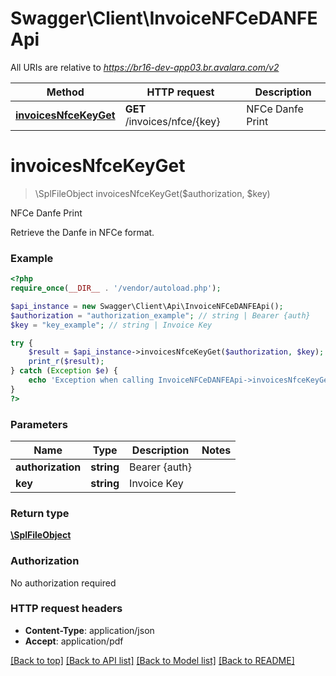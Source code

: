 # Swagger\Client\InvoiceNFCeDANFEApi

All URIs are relative to *https://br16-dev-app03.br.avalara.com/v2*

Method | HTTP request | Description
------------- | ------------- | -------------
[**invoicesNfceKeyGet**](InvoiceNFCeDANFEApi.md#invoicesNfceKeyGet) | **GET** /invoices/nfce/{key} | NFCe Danfe Print


# **invoicesNfceKeyGet**
> \SplFileObject invoicesNfceKeyGet($authorization, $key)

NFCe Danfe Print

Retrieve the Danfe in NFCe format.

### Example
```php
<?php
require_once(__DIR__ . '/vendor/autoload.php');

$api_instance = new Swagger\Client\Api\InvoiceNFCeDANFEApi();
$authorization = "authorization_example"; // string | Bearer {auth}
$key = "key_example"; // string | Invoice Key

try {
    $result = $api_instance->invoicesNfceKeyGet($authorization, $key);
    print_r($result);
} catch (Exception $e) {
    echo 'Exception when calling InvoiceNFCeDANFEApi->invoicesNfceKeyGet: ', $e->getMessage(), PHP_EOL;
}
?>
```

### Parameters

Name | Type | Description  | Notes
------------- | ------------- | ------------- | -------------
 **authorization** | **string**| Bearer {auth} |
 **key** | **string**| Invoice Key |

### Return type

[**\SplFileObject**](../Model/\SplFileObject.md)

### Authorization

No authorization required

### HTTP request headers

 - **Content-Type**: application/json
 - **Accept**: application/pdf

[[Back to top]](#) [[Back to API list]](../../README.md#documentation-for-api-endpoints) [[Back to Model list]](../../README.md#documentation-for-models) [[Back to README]](../../README.md)

